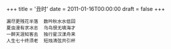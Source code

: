 +++
title = '丑时'
date = 2011-01-16T00:00:00
draft = false
+++



```text
漏尽更残花半落  数吟秋水水低回
夏虫漫有求冰志  乌鸟恨无填海才
一醉天涯知客去  独行星汉漾舟来
人生七十终须老  短烛清弦共引杯
```
